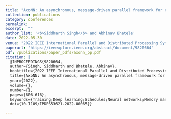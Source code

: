 ```yaml
---
title: "AxoNN: An asynchronous, message-driven parallel framework for extreme-scale deep learning"
collection: publications
category: conferences
permalink: 
excerpt:  ""
author_list: '<b>Siddharth Singh</b> and Abhinav Bhatele'
date: 2022-05-30 
venue: "2022 IEEE International Parallel and Distributed Processing Symposium (IPDPS)"
paperurl: 'https://ieeexplore.ieee.org/abstract/document/9820664'
pdf: /publications/paper_pdfs/axonn_pp.pdf
citation: |
  @INPROCEEDINGS{9820664,
  author={Singh, Siddharth and Bhatele, Abhinav},
  booktitle={2022 IEEE International Parallel and Distributed Processing Symposium (IPDPS)}, 
  title={AxoNN: An asynchronous, message-driven parallel framework for extreme-scale deep learning}, 
  year={2022},
  volume={},
  number={},
  pages={606-616},
  keywords={Training;Deep learning;Schedules;Neural networks;Memory management;Graphics processing units;Clustering algorithms;parallel deep learning;asynchrony;message driven scheduling;memory optimizations},
  doi={10.1109/IPDPS53621.2022.00065}}

---
```



